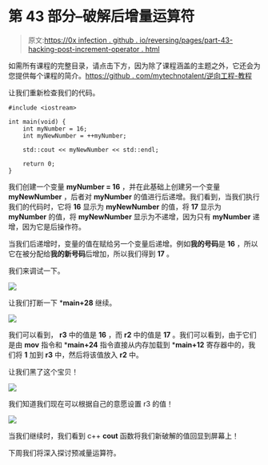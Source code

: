 # 第 43 部分–破解后增量运算符

> 原文:[https://0x infection . github . io/reversing/pages/part-43-hacking-post-increment-operator . html](https://0xinfection.github.io/reversing/pages/part-43-hacking-post-increment-operator.html)

如需所有课程的完整目录，请点击下方，因为除了课程涵盖的主题之外，它还会为您提供每个课程的简介。[https://github . com/mytechnotalent/逆向工程-教程](https://github.com/mytechnotalent/Reverse-Engineering-Tutorial)

让我们重新检查我们的代码。

```
#include <iostream>

int main(void) {
    int myNumber = 16;
    int myNewNumber = ++myNumber;

    std::cout << myNewNumber << std::endl;

    return 0;
}

```

我们创建一个变量 **myNumber = 16** ，并在此基础上创建另一个变量 **myNewNumber** ，后者对 **myNumber** 的值进行后递增。我们看到，当我们执行我们的代码时，它将 **16** 显示为 **myNewNumber** 的值，将 **17** 显示为 **myNumber** 的值，将 **myNewNumber** 显示为不递增，因为只有 **myNumber** 递增，因为它是后操作符。

当我们后递增时，变量的值在赋给另一个变量后递增。例如**我的号码**是 **16** ，所以它在被分配给**我的新号码**后增加，所以我们得到 **17** 。

我们来调试一下。

![](../Images/87fe4ae60e00ec60cd5fbbde5b9cd408.png)

让我们打断一下 ***main+28** 继续。

![](../Images/5db1130a2867625dcb54cd7ddf8b4447.png)

我们可以看到， **r3** 中的值是 **16** ，而 **r2** 中的值是 **17** 。我们可以看到，由于它们是由 **mov** 指令和 ***main+24** 指令直接从内存加载到 ***main+12** 寄存器中的，我们将 **1** 加到 **r3** 中，然后将该值放入 **r2** 中。

让我们黑了这个宝贝！

![](../Images/de3425ab40b78bfca92aa680b854f360.png)

我们知道我们现在可以根据自己的意愿设置 r3 的值！

![](../Images/f9225fd8476c047494c3af75f82efa10.png)

当我们继续时，我们看到 c++ **cout** 函数将我们新破解的值回显到屏幕上！

下周我们将深入探讨预减量运算符。